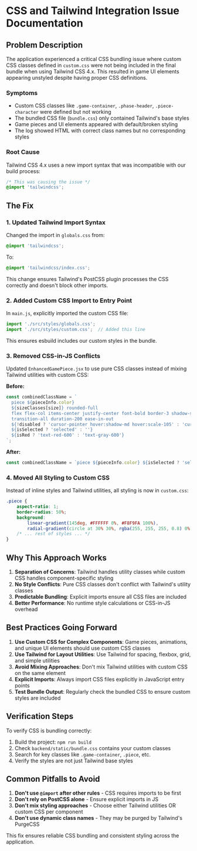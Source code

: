 # CSS and Tailwind Integration Issue Documentation

## Problem Description

The application experienced a critical CSS bundling issue where custom CSS classes defined in `custom.css` were not being included in the final bundle when using Tailwind CSS 4.x. This resulted in game UI elements appearing unstyled despite having proper CSS definitions.

### Symptoms
- Custom CSS classes like `.game-container`, `.phase-header`, `.piece-character` were defined but not working
- The bundled CSS file (`bundle.css`) only contained Tailwind's base styles
- Game pieces and UI elements appeared with default/broken styling
- The log showed HTML with correct class names but no corresponding styles

### Root Cause
Tailwind CSS 4.x uses a new import syntax that was incompatible with our build process:
```css
/* This was causing the issue */
@import 'tailwindcss';
```

## The Fix

### 1. **Updated Tailwind Import Syntax**
Changed the import in `globals.css` from:
```css
@import 'tailwindcss';
```

To:
```css
@import 'tailwindcss/index.css';
```

This change ensures Tailwind's PostCSS plugin processes the CSS correctly and doesn't block other imports.

### 2. **Added Custom CSS Import to Entry Point**
In `main.js`, explicitly imported the custom CSS file:
```javascript
import './src/styles/globals.css';
import './src/styles/custom.css';  // Added this line
```

This ensures esbuild includes our custom styles in the bundle.

### 3. **Removed CSS-in-JS Conflicts**
Updated `EnhancedGamePiece.jsx` to use pure CSS classes instead of mixing Tailwind utilities with custom CSS:

**Before:**
```jsx
const combinedClassName = `
  piece ${pieceInfo.color}
  ${sizeClasses[size]} rounded-full 
  flex flex-col items-center justify-center font-bold border-3 shadow-sm
  transition-all duration-200 ease-in-out
  ${!disabled ? 'cursor-pointer hover:shadow-md hover:scale-105' : 'cursor-not-allowed opacity-60'}
  ${isSelected ? 'selected' : ''}
  ${isRed ? 'text-red-600' : 'text-gray-600'}
`;
```

**After:**
```jsx
const combinedClassName = `piece ${pieceInfo.color} ${isSelected ? 'selected' : ''} ${disabled ? 'disabled' : ''}`.trim();
```

### 4. **Moved All Styling to Custom CSS**
Instead of inline styles and Tailwind utilities, all styling is now in `custom.css`:
```css
.piece {
    aspect-ratio: 1;
    border-radius: 50%;
    background: 
        linear-gradient(145deg, #FFFFFF 0%, #F8F9FA 100%),
        radial-gradient(circle at 30% 30%, rgba(255, 255, 255, 0.8) 0%, transparent 60%);
    /* ... rest of styles ... */
}
```

## Why This Approach Works

1. **Separation of Concerns**: Tailwind handles utility classes while custom CSS handles component-specific styling
2. **No Style Conflicts**: Pure CSS classes don't conflict with Tailwind's utility classes
3. **Predictable Bundling**: Explicit imports ensure all CSS files are included
4. **Better Performance**: No runtime style calculations or CSS-in-JS overhead

## Best Practices Going Forward

1. **Use Custom CSS for Complex Components**: Game pieces, animations, and unique UI elements should use custom CSS classes
2. **Use Tailwind for Layout Utilities**: Use Tailwind for spacing, flexbox, grid, and simple utilities
3. **Avoid Mixing Approaches**: Don't mix Tailwind utilities with custom CSS on the same element
4. **Explicit Imports**: Always import CSS files explicitly in JavaScript entry points
5. **Test Bundle Output**: Regularly check the bundled CSS to ensure custom styles are included

## Verification Steps

To verify CSS is bundling correctly:

1. Build the project: `npm run build`
2. Check `backend/static/bundle.css` contains your custom classes
3. Search for key classes like `.game-container`, `.piece`, etc.
4. Verify the styles are not just Tailwind base styles

## Common Pitfalls to Avoid

1. **Don't use `@import` after other rules** - CSS requires imports to be first
2. **Don't rely on PostCSS alone** - Ensure explicit imports in JS
3. **Don't mix styling approaches** - Choose either Tailwind utilities OR custom CSS per component
4. **Don't use dynamic class names** - They may be purged by Tailwind's PurgeCSS

This fix ensures reliable CSS bundling and consistent styling across the application.